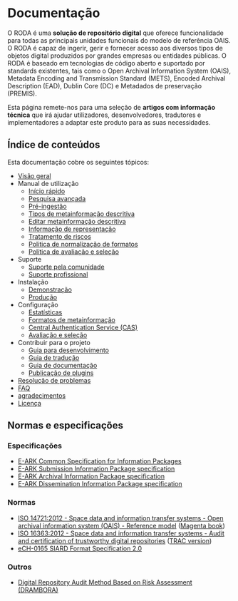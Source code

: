 # Documentação

O RODA é uma **solução de repositório digital** que oferece funcionalidade para todas as principais unidades funcionais do modelo de referência OAIS. O RODA é capaz de ingerir, gerir e fornecer acesso aos diversos tipos de objetos digital produzidos por grandes empresas ou entidades públicas. O RODA é baseado em tecnologias de código aberto e suportado por standards existentes, tais como o Open Archival Information System (OAIS), Metadata Encoding and Transmission Standard (METS), Encoded Archival Description (EAD), Dublin Core (DC) e Metadados de preservação (PREMIS).

Esta página remete-nos para uma seleção de **artigos com informação técnica** que irá ajudar utilizadores, desenvolvedores, tradutores e implementadores a adaptar este produto para as suas necessidades.

## Índice de conteúdos

Esta documentação cobre os seguintes tópicos:

- [Visão geral](Overview_pt_PT.md)
- Manual de utilização
    - [Início rápido](Quickstart.md)
    - [Pesquisa avançada](Advanced_Search_pt_PT.md)
    - [Pré-ingestão](Pre_Ingest_pt_PT.md)
    - [Tipos de metainformação descritiva](Descriptive_Metadata_Types.md)
    - [Editar metainformação descritiva](EditDescriptiveMetadata.md)
    - [Informação de representação](Representation_Information.md)
    - [Tratamento de riscos](Risk_Assessment.md)
    - [Politica de normalização de formatos](Format_Normalization_Policy.md)
    - [Política de avaliação e seleção](Disposal_Policies.md)
- Suporte
    - [Suporte pela comunidade](Community_Support.md)
    - [Suporte profissional](Professional_Support.md)
- Instalação
    - [Demonstração](Installation_Testing_Environments.md)
    - [Produção](Installation_Production_Environments.md)
- Configuração
    - [Estatísticas](Statistics_pt_PT.md)
    - [Formatos de metainformação](Metadata_Formats.md)
    - [Central Authentication Service (CAS)](Central_Authentication_Service.md)
    - [Avaliação e seleção](Disposal.md)
- Contribuir para o projeto
    - [Guia para desenvolvimento](Developers_Guide.md)
    - [Guia de tradução](Translation_Guide.md)
    - [Guia de documentação](Documentation_Guide_pt_PT.md)
    - [Publicação de plugins](Publishing_plugins_pt_PT.md)
- [Resolução de problemas](Troubleshooting.md)
- [FAQ](FAQ_pt_PT.md)
- [agradecimentos](Acknowledgements.md)
- [Licença](LICENSE.md)

## Normas e especificações

### Especificações

* [E-ARK Common Specification for Information Packages](http://www.dilcis.eu/specifications/common-specification)
* [E-ARK Submission Information Package specification](http://www.dilcis.eu/specifications/sip)
* [E-ARK Archival Information Package specification](http://www.dilcis.eu/specifications/aip)
* [E-ARK Dissemination Information Package specification](http://www.dilcis.eu/specifications/dip)

### Normas

* [ISO 14721:2012 - Space data and information transfer systems - Open archival information system (OAIS) - Reference model](http://www.iso.org/iso/catalogue_detail.htm?csnumber=57284) ([Magenta book](http://public.ccsds.org/publications/archive/650x0m2.pdf))
* [ISO 16363:2012 - Space data and information transfer systems - Audit and certification of trustworthy digital repositories](http://www.iso.org/iso/catalogue_detail.htm?csnumber=56510) ([TRAC version](https://www.crl.edu/sites/default/files/d6/attachments/pages/trac_0.pdf))
* [eCH-0165 SIARD Format Specification 2.0](https://www.ech.ch/vechweb/page?p=dossier&documentNumber=eCH-0165&documentVersion=2.0)

### Outros

* [Digital Repository Audit Method Based on Risk Assessment (DRAMBORA)](http://www.repositoryaudit.eu/download/)
